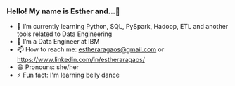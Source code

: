 ### Hello! My name is Esther and...👋

- 🌱 I’m currently learning Python, SQL, PySpark, Hadoop, ETL and another tools related to Data Engineering
- 🔭 I’m a Data Engineer at IBM
- 📫 How to reach me: estheraragaos@gmail.com or https://www.linkedin.com/in/estheraragaos/
- 😄 Pronouns: she/her
- ⚡ Fun fact: I'm learning belly dance
